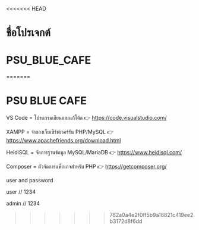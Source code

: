 <<<<<<< HEAD
# ชื่อโปรเจกต์
# PSU_BLUE_CAFE
=======
# PSU BLUE CAFE

VS Code = โปรแกรมเขียนและแก้โค้ด 👉 https://code.visualstudio.com/

XAMPP = จำลองเว็บเซิร์ฟเวอร์รัน PHP/MySQL 👉 https://www.apachefriends.org/download.html

HeidiSQL = จัดการฐานข้อมูล MySQL/MariaDB 👉 https://www.heidisql.com/

Composer = ตัวจัดการแพ็กเกจสำหรับ PHP 👉 https://getcomposer.org/


user and password 

user // 1234


admin // 1234
>>>>>>> 782a0a4e2f0ff5b9a18821c419ee2b3172d8f6dd
